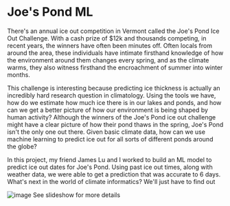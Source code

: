 ﻿# Joe's Pond ML
There's an annual ice out competition in Vermont called the Joe's Pond Ice Out Challenge. With a cash prize of $12k and thousands competing, in recent years, the winners have often been minutes off. Often locals from around the area, these individuals have intimate firsthand knowledge of how the environment around them changes every spring, and as the climate warms, they also witness firsthand the encroachment of summer into winter months. 

This challenge is interesting because predicting ice thickness is actually an incredibly hard research question in climatology. Using the tools we have, how do we estimate how much ice there is in our lakes and ponds, and how can we get a better picture of how our environment is being shaped by human activity? Although the winners of the Joe's Pond ice out challenge might have a clear picture of how their pond thaws in the spring, Joe's Pond isn't the only one out there. Given basic climate data, how can we use machine learning to predict ice out for all sorts of different ponds around the globe?

In this project, my friend James Lu and I worked to build an ML model to predict ice out dates for Joe's Pond. Using past ice out times, along with weather data, we were able to get a prediction that was accurate to 6 days. What's next in the world of climate informatics? We'll just have to find out

![image](https://github.com/kenneth-ge/Joe-s-Pond-ML/assets/57784063/b3e9c220-b3e6-461e-8ac8-a6eb65b9387b)
See slideshow for more details
